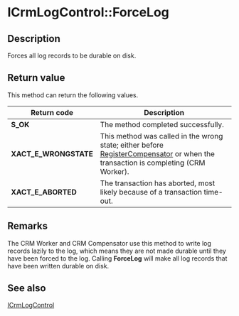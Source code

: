 # ICrmLogControl::ForceLog

## Description

Forces all log records to be durable on disk.

## Return value

This method can return the following values.

| Return code | Description |
| --- | --- |
| **S_OK** | The method completed successfully. |
| **XACT_E_WRONGSTATE** | This method was called in the wrong state; either before [RegisterCompensator](https://learn.microsoft.com/windows/desktop/api/comsvcs/nf-comsvcs-icrmlogcontrol-registercompensator) or when the transaction is completing (CRM Worker). |
| **XACT_E_ABORTED** | The transaction has aborted, most likely because of a transaction time-out. |

## Remarks

The CRM Worker and CRM Compensator use this method to write log records lazily to the log, which means they are not made durable until they have been forced to the log. Calling **ForceLog** will make all log records that have been written durable on disk.

## See also

[ICrmLogControl](https://learn.microsoft.com/windows/desktop/api/comsvcs/nn-comsvcs-icrmlogcontrol)
